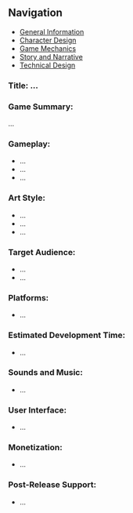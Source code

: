 ## Navigation
- [General Information](https://github.com/Alqw/action-adventure-docs/blob/main/README.md)
- [Character Design](https://github.com/Alqw/action-adventure-docs/blob/main/Character%20Design.md)
- [Game Mechanics](https://github.com/Alqw/action-adventure-docs/blob/main/Game%20Mechanics.md)
- [Story and Narrative](https://github.com/Alqw/action-adventure-docs/blob/main/Story%20and%20Narrative.md)
- [Technical Design](https://github.com/Alqw/action-adventure-docs/blob/main/Technical%20Design.md)

### Title: ...
### Game Summary:
...
### Gameplay:
- ...
- ...
- ...
### Art Style:
- ...
- ...
- ...
### Target Audience:
- ...
- ...
### Platforms:
- ...
### Estimated Development Time:
- ...
### Sounds and Music:
- ...
### User Interface:
- ...
### Monetization:
- ...
### Post-Release Support:
- ...

